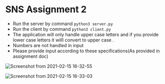 # SNS Assignment 2

 - Run the server by command `python3 server.py`
 - Run the client by command `python3 client.py`
 - The application will only handle upper case letters and if you provide lower case letters it willl convert to upper case .
 - Numbers are not handled in input 
 - Please provide input according to these specifications(As provided in assignment doc)

![Screenshot from 2021-02-15 16-32-55](https://user-images.githubusercontent.com/38004490/107938768-d941f000-6fab-11eb-9bef-c8b03529f3d3.png)

![Screenshot from 2021-02-15 16-33-03](https://user-images.githubusercontent.com/38004490/107938841-f080dd80-6fab-11eb-8583-0ac3d77e5933.png)


